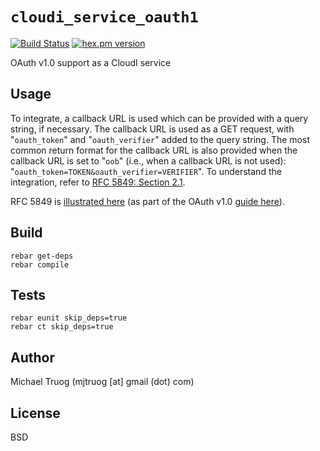 `cloudi_service_oauth1`
=======================

[![Build Status](https://secure.travis-ci.org/CloudI/cloudi_service_oauth1.png?branch=master)](http://travis-ci.org/CloudI/cloudi_service_oauth1)
[![hex.pm version](https://img.shields.io/hexpm/v/cloudi_service_oauth1.svg)](https://hex.pm/packages/cloudi_service_oauth1)

OAuth v1.0 support as a CloudI service

Usage
-----

To integrate, a callback URL is used which can be provided with a
query string, if necessary.  The callback URL is used as a GET request, with
"`oauth_token`" and "`oauth_verifier`" added to the query string.  The most
common return format for the callback URL is also provided when the
callback URL is set to "`oob`" (i.e., when a callback URL is not used):
"`oauth_token=TOKEN&oauth_verifier=VERIFIER`".  To understand the integration,
refer to
[RFC 5849: Section 2.1](http://tools.ietf.org/html/rfc5849#section-2.1).

RFC 5849 is [illustrated here](http://hueniverse.com/oauth/guide/workflow/)
(as part of the OAuth v1.0 [guide here](http://hueniverse.com/oauth/)).

Build
-----

    rebar get-deps
    rebar compile

Tests
-----

    rebar eunit skip_deps=true
    rebar ct skip_deps=true

Author
------

Michael Truog (mjtruog [at] gmail (dot) com)

License
-------

BSD

